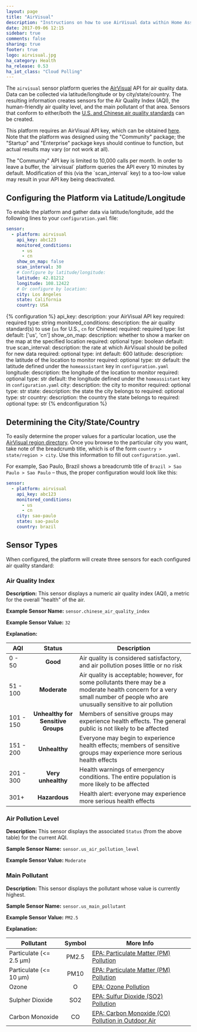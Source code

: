 ```yaml
---
layout: page
title: "AirVisual"
description: "Instructions on how to use AirVisual data within Home Assistant"
date: 2017-09-06 12:15
sidebar: true
comments: false
sharing: true
footer: true
logo: airvisual.jpg
ha_category: Health
ha_release: 0.53
ha_iot_class: "Cloud Polling"
---
```


The `airvisual` sensor platform queries the [AirVisual](https://airvisual.com/)
API for air quality data. Data can be collected via latitude/longitude or by
city/state/country. The resulting information creates sensors for the Air
Quality Index (AQI), the human-friendly air quality level, and the main
pollutant of that area. Sensors that conform to either/both the
[U.S. and Chinese air quality standards](http://www.clm.com/publication.cfm?ID=366)
can be created.

This platform requires an AirVisual API key, which can be obtained
[here](https://airvisual.com/api). Note that the platform was designed using
the "Community" package; the "Startup" and "Enterprise" package keys should
continue to function, but actual results may vary (or not work at all).

<p class='note warning'>
The "Community" API key is limited to 10,000 calls per month. In order to leave
a buffer, the `airvisual` platform queries the API every 10 minutes by default.
Modification of this (via the `scan_interval` key) to a too-low value may
result in your API key being deactivated.
</p>

## Configuring the Platform via Latitude/Longitude

To enable the platform and gather data via latitude/longitude, add the
following lines to your `configuration.yaml` file:

```yaml
sensor:
  - platform: airvisual
    api_key: abc123
    monitored_conditions:
      - us
      - cn
    show_on_map: false
    scan_interval: 30
    # Configure by latitude/longitude:
    latitude: 42.81212
    longitude: 108.12422
    # Or configure by location:
    city: Los Angeles
    state: California
    country: USA
```

{% configuration %}
api_key:
  description: your AirVisual API key
  required: required
  type: string
monitored_conditions:
  description: the air quality standard(s) to use (`us` for U.S., `cn` for Chinese)
  required: required
  type: list
  default: ['us', 'cn']
show_on_map:
  description: whether to show a marker on the map at the specified location
  required: optional
  type: boolean
  default: true
scan_interval:
  description: the rate at which AirVisual should be polled for new data
  required: optional
  type: int
  default: 600
latitude:
  description: the latitude of the location to monitor
  required: optional
  type: str
  default: the latitude defined under the `homeassistant` key in `configuration.yaml`
longitude:
  description: the longitude of the location to monitor
  required: optional
  type: str
  default: the longitude defined under the `homeassistant` key in `configuration.yaml`
city:
  description: the city to monitor
  required: optional
  type: str
state:
  description: the state the city belongs to
  required: optional
  type: str
country:
  description: the country the state belongs to
  required: optional
  type: str
{% endconfiguration %}

## Determining the City/State/Country

To easily determine the proper values for a particular location, use the
[AirVisual region directory](https://airvisual.com/world). Once you browse to
the particular city you want, take note of the breadcrumb title, which is of
the form `country > state/region > city`. Use this information to fill out
`configuration.yaml`.

For example, Sao Paulo, Brazil shows a breadcrumb title of
`Brazil > Sao Paulo > Sao Paulo` – thus, the proper configuration would look
like this:

```yaml
sensor:
  - platform: airvisual
    api_key: abc123
    monitored_conditions:
      - us
      - cn
    city: sao-paulo
    state: sao-paulo
    country: brazil
```

## Sensor Types

When configured, the platform will create three sensors for each configured
air quality standard:

### Air Quality Index

**Description:** This sensor displays a numeric air quality index (AQI), a
metric for the overall "health" of the air.

**Example Sensor Name:** `sensor.chinese_air_quality_index`

**Example Sensor Value:** `32`

**Explanation:**

AQI | Status | Description
------- | :----------------: | ----------
0 - 50  | **Good** | Air quality is considered satisfactory, and air pollution poses little or no risk
51 - 100  | **Moderate** | Air quality is acceptable; however, for some pollutants there may be a moderate health concern for a very small number of people who are unusually sensitive to air pollution
101 - 150 | **Unhealthy for Sensitive Groups** | Members of sensitive groups may experience health effects. The general public is not likely to be affected
151 - 200 | **Unhealthy** | Everyone may begin to experience health effects; members of sensitive groups may experience more serious health effects
201 - 300 | **Very unhealthy** | Health warnings of emergency conditions. The entire population is more likely to be affected
301+ | **Hazardous** | Health alert: everyone may experience more serious health effects

### Air Pollution Level

**Description:** This sensor displays the associated `Status` (from the above
table) for the current AQI.

**Sample Sensor Name:** `sensor.us_air_pollution_level`

**Example Sensor Value:** `Moderate`

### Main Pollutant

**Description:** This sensor displays the pollutant whose value is currently
highest.

**Sample Sensor Name:** `sensor.us_main_pollutant`

**Example Sensor Value:** `PM2.5`

**Explanation:**

Pollutant | Symbol | More Info
------- | :----------------: | ----------
Particulate (<= 2.5 μm) | PM2.5 | [EPA: Particulate Matter (PM) Pollution ](https://www.epa.gov/pm-pollution)
Particulate (<= 10 μm) | PM10 | [EPA: Particulate Matter (PM) Pollution ](https://www.epa.gov/pm-pollution)
Ozone | O | [EPA: Ozone Pollution](https://www.epa.gov/ozone-pollution)
Sulpher Dioxide | SO2 | [EPA: Sulfur Dioxide (SO2) Pollution](https://www.epa.gov/so2-pollution)
Carbon Monoxide | CO | [EPA: Carbon Monoxide (CO) Pollution in Outdoor Air](https://www.epa.gov/co-pollution)
